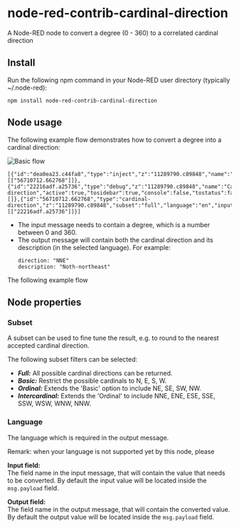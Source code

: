 # node-red-contrib-cardinal-direction
A Node-RED node to convert a degree (0 - 360) to a correlated cardinal direction

## Install

Run the following npm command in your Node-RED user directory (typically ~/.node-red):
```
npm install node-red-contrib-cardinal-direction
```

## Node usage

The following example flow demonstrates how to convert a degree into a cardinal direction:

![Basic flow](https://user-images.githubusercontent.com/14224149/80259703-80087900-8686-11ea-9ed1-d87384c69c1f.png)

```
[{"id":"dea0ea23.c44fa8","type":"inject","z":"11289790.c89848","name":"","topic":"","payload":"20","payloadType":"num","repeat":"","crontab":"","once":false,"onceDelay":0.1,"x":670,"y":800,"wires":[["56710712.662768"]]},{"id":"22216adf.a25736","type":"debug","z":"11289790.c89848","name":"Cardinal direction","active":true,"tosidebar":true,"console":false,"tostatus":false,"complete":"true","targetType":"full","x":1090,"y":800,"wires":[]},{"id":"56710712.662768","type":"cardinal-direction","z":"11289790.c89848","subset":"full","language":"en","inputField":"payload","outputField":"payload","name":"","x":860,"y":800,"wires":[["22216adf.a25736"]]}]
```

+ The input message needs to contain a degree, which is a number between 0 and 360. 
+ The output message will contain both the cardinal direction and its description (in the selected language).  For example:
   ```
   direction: "NNE"
   description: "Noth-northeast"
   ```

The following example flow
## Node properties

### Subset
A subset can be used to fine tune the result, e.g. to round to the nearest accepted cardinal direction.

The following subset filters can be selected:
+ ***Full:*** All possible cardinal directions can be returned.
+ ***Basic:*** Restrict the possible cardinals to N, E, S, W.
+ ***Ordinal:*** Extends the 'Basic' option to include NE, SE, SW, NW.
+ ***Intercardinal:*** Extends the 'Ordinal' to include NNE, ENE, ESE, SSE, SSW, WSW, WNW, NNW.

### Language
The language which is required in the output message.

Remark: when your language is not supported yet by this node, please 
    <p><strong>Input field:</strong><br/>
    The field name in the input message, that will contain the value that needs to be converted.  By default the input value will be located inside the <code>msg.payload</code> field.</p> 
    <p><strong>Output field:</strong><br/>
    The field name in the output message, that will contain the converted value.  By default the output value will be located inside the <code>msg.payload</code> field.</p>
